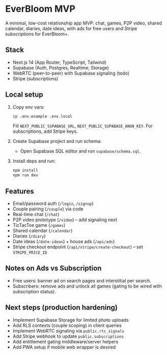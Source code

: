 # EverBloom MVP

A minimal, low-cost relationship app MVP: chat, games, P2P video, shared calendar, diaries, date ideas, with ads for free users and Stripe subscriptions for EverBloom+.

## Stack
- Next.js 14 (App Router, TypeScript, Tailwind)
- Supabase (Auth, Postgres, Realtime, Storage)
- WebRTC (peer-to-peer) with Supabase signaling (todo)
- Stripe (subscriptions)

## Local setup
1. Copy env vars:
   ```bash
   cp .env.example .env.local
   ```
   Fill `NEXT_PUBLIC_SUPABASE_URL`, `NEXT_PUBLIC_SUPABASE_ANON_KEY`. For subscriptions, add Stripe keys.

2. Create Supabase project and run schema:
   - Open Supabase SQL editor and run `supabase/schema.sql`.

3. Install deps and run:
   ```bash
   npm install
   npm run dev
   ```

## Features
- Email/password auth (`/login`, `/signup`)
- Couple pairing (`/couple`) via code
- Real-time chat (`/chat`)
- P2P video prototype (`/video`) – add signaling next
- TicTacToe game (`/games`)
- Shared calendar (`/calendar`)
- Diaries (`/diary`)
- Date ideas (`/date-ideas`) + house ads (`/api/ads`)
- Stripe checkout endpoint (`/api/stripe/create-checkout`) – set `STRIPE_PRICE_ID`

## Notes on Ads vs Subscription
- Free users: banner ad on search pages and interstitial per search.
- Subscribers: remove ads and unlock all games (gating to be wired with subscription status).

## Next steps (production hardening)
- Implement Supabase Storage for limited photo uploads
- Add RLS contexts (couple scoping) in client queries
- Implement WebRTC signaling via `public.rtc_signals`
- Add Stripe webhook to update `public.subscriptions`
- Add entitlement gating middleware/server helpers
- Add PWA setup if mobile web wrapper is desired
